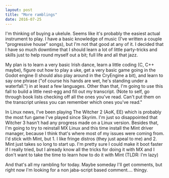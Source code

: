 ```yaml
---
layout: post
title: "More ramblings"
date: 2016-07-25
---
```


I'm thinking of buying a ukelule. Seems like it's probably the easiest actual instrument to play. I have a basic knowledge of music (I've written a couple "progressive house" songs), but I'm not that good at any of it. I decided that I have so much downtime that I should learn a lot of little party-tricks and skills just to help round myself out a bit; full life and all that jazz.

My plan is to learn a very basic Irish dance, learn a little coding (C, C++ maybe), figure out how to play a uke, get a very basic game going in the Godot engine (I should also play around in the CryEngine a bit), and learn to say one phrase ("of course his hands are wet, he's standing under a waterfall.") in at least a few languages. Other than that, I'm going to use this fall to build a little nest-egg and fill out my transcript. (Note to self, go through book lists checking off all the ones you've read. Can't put them on the transcript unless you can remember which ones you've read."

In Linux news, I've been playing The Witcher 2 (AoK, EE) which is probably the most fun game I've played since Skyrim. I'm just so disappointed that Witcher 3 hasn't had any progress made on a Linux version.
Besides that, I'm going to try to reinstall MX Linux and this time install the Mint driver manager, because I think that's where most of my issues were coming from. I'd stick with Mint, but 1. I like fringe distros (they just apeal to me) and 2. Mint just takes so long to start up. I'm pretty sure I could make it boot faster if I really tried, but I already know all the tricks for doing it with MX and I don't want to take the time to learn how to do it with Mint (TLDR: I'm lazy)

And that's all my rambling for today. Maybe someday I'll get comments, but right now I'm looking for a non jaba-script based comment.... thingy.

